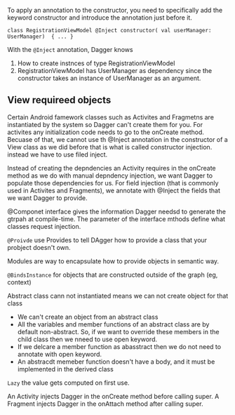 To apply an annotation to the constructor, you need to specifically add the keyword constructor and introduce the annotation just before it. 
```
class RegistrationViewModel @Inject constructor( val userManager: UserManager)  { ... }
```

With the `@Inject` annotation, Dagger knows
1. How to create instnces of type RegistrationViewModel
2. RegistrationViewModel has UserManager as dependency since the constructor takes an instance of UserManager as an argument. 


## View requireed objects
Certain Android famework classes such as Activites and Fragmetns are instantiated by the system so Dagger can't create them for you. For activites any initialization code needs to go to the onCreate method. Becuase of that, we cannot use th @Inject annotation in the constructor of a View class as we did before that is what is called constructor injection. instead we have to use filed inject. 

Instead of creating the depndencies an Activity requires in the onCreate method as we do with manual depndency injection, we want Dagger to populate those dependencies for us. For field injection (that is commonly used in Activites and Fragments), we annotate with @Inject the fields that we want Dagger to provide. 

@Componet interface gives the information Dagger needsd to generate the gtrpah at compile-time. The parameter of the interface mthods define what classes request injection. 


`@Proivde` use Provides to tell DAgger how to provide a class that your probject doesn't own.

Modules are way to encapsulate how to provide objects in semantic way.

`@BindsInstance` for objects that are constructed outside of the graph (eg, context)


Abstract class cann not instantiated means we can not create object for that class
- We can't create an object from an abstract class
- All the variables and member functions of an abstract class are by default non-abstract. So, if we want to override these members in the child class then we nneed to use open keyword.
- If we delcare a member function as abasstract then we do not need to annotate with open keyword.
- An abstracdt memeber function doesn't have a body, and it must be implemented in the derived class

`Lazy` the value gets computed on first use. 


An Activity injects Dagger in the onCreate method before calling super. 
A Fragment injects Dagger in the onAttach method after calling super. 

